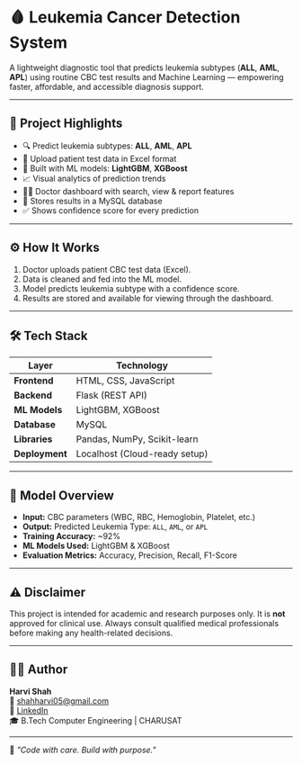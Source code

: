 # 🩸 Leukemia Cancer Detection System

A lightweight diagnostic tool that predicts leukemia subtypes (**ALL**, **AML**, **APL**) using routine CBC test results and Machine Learning — empowering faster, affordable, and accessible diagnosis support.

---

## 📌 Project Highlights

- 🔍 Predict leukemia subtypes: **ALL**, **AML**, **APL**
- 📄 Upload patient test data in Excel format
- 🧠 Built with ML models: **LightGBM**, **XGBoost**
- 📈 Visual analytics of prediction trends
- 👨‍⚕️ Doctor dashboard with search, view & report features
- 💾 Stores results in a MySQL database
- ✅ Shows confidence score for every prediction

---

## ⚙️ How It Works

1. Doctor uploads patient CBC test data (Excel).
2. Data is cleaned and fed into the ML model.
3. Model predicts leukemia subtype with a confidence score.
4. Results are stored and available for viewing through the dashboard.

---

## 🛠️ Tech Stack

| Layer         | Technology                       |
|---------------|----------------------------------|
| **Frontend**  | HTML, CSS, JavaScript     |
| **Backend**   | Flask (REST API)                 |
| **ML Models** | LightGBM, XGBoost                |
| **Database**  | MySQL                            |
| **Libraries** | Pandas, NumPy, Scikit-learn      |
| **Deployment**| Localhost (Cloud-ready setup)    |

---

## 🧠 Model Overview

- **Input:** CBC parameters (WBC, RBC, Hemoglobin, Platelet, etc.)
- **Output:** Predicted Leukemia Type: `ALL`, `AML`, or `APL`
- **Training Accuracy:** ~92%
- **ML Models Used:** LightGBM & XGBoost
- **Evaluation Metrics:** Accuracy, Precision, Recall, F1-Score
  
---

## ⚠️ Disclaimer

This project is intended for academic and research purposes only. It is **not** approved for clinical use. Always consult qualified medical professionals before making any health-related decisions.

---

## 👨‍💻 Author

**Harvi Shah**  
📧 shahharvi05@gmail.com  
🔗 [LinkedIn](https://www.linkedin.com/in/harvi-shah-0918762b4/)  
🎓 B.Tech Computer Engineering | CHARUSAT

---

🧠 *"Code with care. Build with purpose."*
